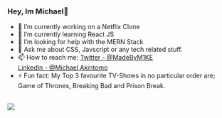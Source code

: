 ### Hey, Im Michael👋

- 🔭 I’m currently working on a Netflix Clone
- 🌱 I’m currently learning React JS
- 🤔 I’m looking for help with the MERN Stack
- 💬 Ask me about CSS, Javscript or any tech related stuff.
- 📫 How to reach me: [Twitter - @MadeByM1KE](https://twitter.com/MadeByM1KE)<br/>
[LinkedIn - @Michael Akintomo](https://www.linkedin.com/in/michael-akintomo-525844141/)
- ⚡ Fun fact: My Top 3 favourite TV-Shows in no particular order are; Game of Thrones, Breaking Bad and Prison Break.
<br/>
<img src="https://github-readme-stats.vercel.app/api?username=makintomo04&&show_icons=true&title_color=ff0000&icon_color=ff0000">

